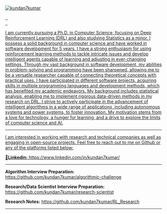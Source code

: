 ### 

<!--
**kundan7kumar/kundan7kumar** is a ✨ _special_ ✨ repository because its `README.md` (this file) appears on your GitHub profile.

Here are some ideas to get you started:

- 🔭 I’m currently working on ...
- 🌱 I’m currently learning ...
- 👯 I’m looking to collaborate on ...
- 🤔 I’m looking for help with ...
- 💬 Ask me about ...
- 📫 How to reach me: ...
- 😄 Pronouns: ...
- ⚡ Fun fact: ...
-->


[![kundan7kumar](https://readme-typing-svg.demolab.com?font=Fira+Code&weight=500&pause=1000&multiline=true&random=false&width=435&lines=Hi%2C+I'm+Kundan+Kumar+%F0%9F%91%8B;AI+Researcher)](https://github.com/kundan7kumar)
<p>

</a>
<a href="https://scholar.google.com/citations?user=1zDpIJkAAAAJ">
    <img src="https://img.shields.io/badge/Google%20Scholar-%234285F4.svg?&style=plastic&logo=google-scholar&logoColor=white" alt="" />
</a>
<a href="https://orcid.org/0000-0002-3229-6649">
    <img src="https://img.shields.io/badge/ORCID-0000--0002--7935--0569-green.svg?&style=plastic&logo=orcid&logoColor=white" alt="" />
</a>
<a href="mailto:neweraairesearch@gmail.com">
    <img src="https://img.shields.io/badge/-Email-red?style=plastic&logo=gmail&logoColor=white" alt="" />
</a>
<br />
<a href="https://kundan-kumarr.github.io/">
    <img src="https://img.shields.io/badge/Website-red?style=plastic&logo=website&logoColor=red" alt="" />
</a>
<a href="https://medium.com/@cs.kundann">
    <img src="https://img.shields.io/badge/Medium-2CA5E0?style=plastic&logo=medium&color=black" alt="" />
</a>
<a href="https://www.linkedin.com/in/kundan7kumar/">
    <img src="https://img.shields.io/badge/Linkedin2CA5E0?style=plastic&logo=medium&color=White" alt="" />

</p>

I am currently pursuing a Ph.D. in Computer Science, focusing on Deep Reinforcement Learning (DRL) and also studying Statistics as a minor. I possess a solid background in computer science and have worked in software development for 5 years. I have a strong enthusiasm for using reinforcement learning methods to tackle intricate issues and develop intelligent agents capable of learning and adjusting in ever-changing settings. Through my vast background in software development, my abilities in problem-solving and programming have been sharpened, allowing me to be a versatile researcher capable of connecting theoretical concepts with practical uses. I have participated in different software projects, acquiring skills in multiple programming languages and development methods, which has benefited my academic endeavors. My background includes statistical analysis, enabling me to implement rigorous data-driven methods in my research on DRL. I strive to actively participate in the advancement of intelligent algorithms in a wide range of applications, including autonomous systems and power systems, to foster innovation. My motivation stems from a love for technology, a hunger for learning, and a drive to explore the limits of computer science and AI.

----------------------------------------------------------------------------------
I am interested in working with research and technical companies as well as engaging in open-source projects. Feel free to reach out to me on Github or any of the platforms listed below:

**📝Linkedin:** https://www.linkedin.com/in/kundan7kumar/

----------------------------------------------------------------------------------

**Algorithm Interview Preparation:** https://github.com/kundan7kumar/algorithmic-challenge

**Research/Data Scientist Interview Preparation:** https://github.com/kundan7kumar/research-scientist

**Research Notes:** https://github.com/kundan7kumar/RL_Research

----------------------------------------------------------------------------------
